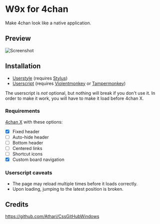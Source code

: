 # W9x for 4chan
Make 4chan look like a native application.

## Preview
![Screenshot](https://user-images.githubusercontent.com/58827198/229783259-b7ed589e-ecb6-4bbf-b58a-4877657c6f83.png)

## Installation
- [Userstyle](../../raw/master/4chan-win95.user.styl) (requires [Stylus](https://add0n.com/stylus.html))
- [Userscript](../../raw/master/4chan-win95.user.js) (requires [Violentmonkey](https://violentmonkey.github.io) or [Tampermonkey](https://www.tampermonkey.net))

The userscript is *not* optional, but nothing will break if you don't use it. In order to make it work, you will have to make it load before 4chan X.

### Requirements
[4chan X](https://www.4chan-x.net) with these options:
- [x] Fixed header
- [ ] Auto-hide header
- [ ] Bottom header
- [ ] Centered links
- [ ] Shortcut icons
- [x] Custom board navigation

### Userscript caveats
- The page may reload multiple times before it loads correctly.
- Upon loading, jumping to the latest position is broken.

## Credits
https://github.com/Athari/CssGitHubWindows
